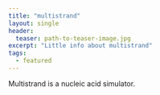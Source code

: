 ```yaml
---
title: "multistrand"
layout: single
header:
  teaser: path-to-teaser-image.jpg
excerpt: "Little info about multistrand"
tags:
  - featured
---
```


Multistrand is a nucleic acid simulator. 